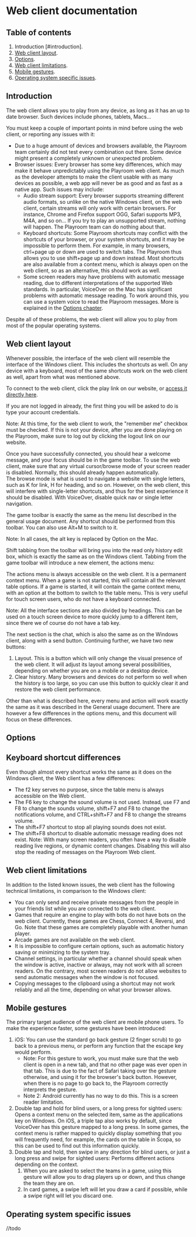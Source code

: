 # Web client documentation
## Table of contents
1. Introduction [#introduction].
2. [Web client layout](#web-client-layout).
3. [Options](#options).
4. [Web client limitations](#web-client-limitations).
5. [Mobile gestures](#mobile-gestures).
6. [Operating system specific issues](#operating-system-specific-issues).

## Introduction
The web client allows you to play from any device, as long  as it has an up to date browser.
Such devices include phones, tablets, Macs...

You must keep a couple of important points in mind before using the web client, or reporting any issues with it:
- Due to a huge amount of devices and browsers available, the Playroom team certainly did not test every combination out there. Some device might present a completely unknown or unexpected problem.
- Browser issues: Every browser has some key differences, which may make it behave unpredictably using the Playroom web client. As much as the developer attempts to make the client usable with as many devices as possible, a web app will never be as good and as fast as a native app. Such issues may include:
    - Audio stream support: Every browser supports streaming different audio formats, so unlike on the native Windows client, on the web client, certain streams will only work with certain browsers. For instance, Chrome and Firefox support OGG, Safari supports MP3, M4A, and so on... If you try to play an unsupported stream, nothing will happen. The Playroom team can do nothing about that.
    - Keyboard shortcuts: Some Playroom shortcuts may conflict with the shortcuts of your browser, or your system shortcuts, and it may be impossible to perform them. For example, in many browsers, ctrl+page up or down are used to switch tabs. The Playroom thus allows you to use shift+page up and down instead. Most shortcuts are also available from a context menu, which is always open on the web client, so as an alternative, this should work as well.
    - Some screen readers may have problems with automatic message reading, due to different interpretations of the supported Web standards. In particular, VoiceOver on the Mac has significant problems with automatic message reading. To work around this, you can use a system voice to read the Playroom messages. More is explained in the [Options chapter](#options).

Despite all of these problems, the web client will allow you to play from most of the popular operating systems.

## Web client layout
Whenever possible, the interface of the web client will resemble the interface of the Windows client. This includes the shortcuts as well. On any device with a keyboard, most of the same shortcuts work on the web client as well, apart from what was mentioned above.

To connect to the web client, click the play link on our website, or [access it directly here](https://qcsalon.net/en/game).

If you are not logged in  already, the first thing you will be asked to do is type your account credentials.

Note: At this time, for the web client to work, the "remember me" checkbox must be checked. If this is not your device, after you are done playing on the Playroom, make sure to log out by clicking the logout link on our website.

Once you have successfully connected, you should hear a welcome message, and your focus should be in the game toolbar. To use the web client, make sure that any virtual cursor/browse mode of your screen reader is disabled. Normally, this should already happen automatically.  
The browse mode is what is used to navigate a website with single  letters, such as K  for link, H for heading, and so on. However, on the web client, this will interfere with single-letter shortcuts, and thus for the best experience it should be disabled. With VoiceOver, disable quick nav or single letter navigation.

The game toolbar is exactly the same as the menu list described in the general usage document. Any shortcut should be performed from this toolbar. You can also use Alt+M to switch to it.

Note: In all cases, the alt key is replaced by Option on the Mac.

Shift tabbing from the toolbar will bring you into the read only history edit box, which is exactly the same as on the Windows client. Tabbing from the game toolbar will introduce a new element, the actions menu:

The actions menu is always accessible on the web client. It is a permanent context menu. When a game is not started, this will contain all the relevant table options. If a game is started, it will contain the game context menu, with an option at the bottom to switch to the table menu. This is very useful for touch screen users, who do not have a keyboard connected.

Note: All the interface sections are also divided by headings. This can be used on a touch screen device to more quickly jump to a different item, since there we of course do not have a tab key.

The next section is the chat, which is also the same as on the Windows client, along with a send button. Continuing further, we have two new buttons:

1. Layout. This is a button which will only change the visual presence of the web client. It will adjust its layout among several possibilities, depending on whether you are on a mobile or a desktop device.
2. Clear history. Many browsers and devices do not perform so  well when the history is too large, so you can use this button to quickly clear it and restore the web client performance.

Other than what is described here, every menu  and action will  work exactly the same as it was described in the General usage document. There are however a few differences in the options menu, and this document will focus on these differences.

## Options

## Keyboard shortcut differences
Even though almost every shortcut works the same as it does on the Windows client, the Web client has a few differences:
- The f2 key serves no purpose, since the table menu is always accessible on the Web client.
- The F6 key to change the sound volume is not used. Instead, use F7 and F8 to change the sounds volume, shift+F7 and F8 to change the notifications volume, and CTRL+shift+F7 and F8 to change the streams volume.
- The shift+F7 shortcut to stop all playing sounds does not exist.
- The shift+F8 shortcut to disable automatic message reading does not exist. Note: With many screen readers, you often have a way to disable reading live regions, or dynamic content changes. Disabling this will also stop the reading of messages on the Playroom Web client.

## Web client limitations
In addition to the listed known issues, the web client has the following technical limitations, in comparison to the Windows client:

- You can only send and receive private messages from the people in your friends list while you are connected to the web client.
- Games that require an engine to play with bots do not have bots on the web client. Currently, these games are Chess, Connect 4, Reversi, and Go. Note that these games are completely playable with another human player.
- Arcade games are not available on the web client.
- It is impossible to configure certain options, such as automatic history saving or minimizing to the system tray.
- Channel settings, in particular whether a channel should speak when the window is active, inactive or always, may not work with all screen readers. On the contrary, most screen readers do not allow websites to send automatic messages when the window is not focused.
- Copying messages to the clipboard using a shortcut may not work reliably and all the time, depending on what your browser allows.


## Mobile gestures
The primary target audience of the web client are mobile phone users. To make the experience faster, some gestures have been introduced:
1. iOS: You can use the standard go back gesture (2 finger scrub) to go back to a previous menu, or perform any function that the escape key would perform.
    - Note: For this gesture to work, you must make sure that the web client is open in a new tab, and that no other page was ever open in that tab. This is due to the fact of Safari taking over the gesture otherwise, and using it for the browser's back button. However, when there is no page to go back to, the Playroom correctly interprets the gesture.
    - Note 2: Android currently has no way to do this. This is a screen reader limitation.
2. Double tap and hold for blind users, or a long press for sighted users: Opens a context menu on the selected item, same as the applications key on Windows. On iOS, a triple tap also works by default, since VoiceOver has this gesture mapped to a long  press. In some games, the context menu is rather mapped to quickly display something that you will frequently need, for example, the cards on the table in Scopa, so this can be used to find out this information quickly.
3. Double tap and hold, then swipe in any direction for blind users, or just a long press and swipe for sighted users: Performs different actions depending on the context.
    1. When you are asked to select the teams in a game, using this gesture will  allow you to drag players up or down, and thus change the team they are on.
    2. In card games, a swipe left will let you draw a card if possible, while a swipe right will let you discard one.


## Operating system specific issues
//todo